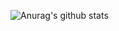 ![Anurag's github stats](https://github-readme-stats.vercel.app/api?username=tomaszczart&show_icons=true&count_private=true)
